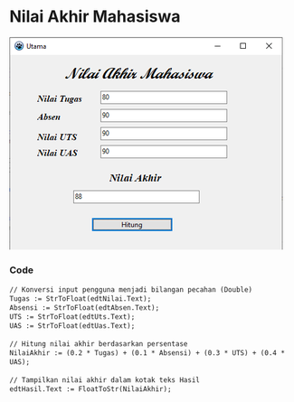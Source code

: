 # Nilai Akhir Mahasiswa

![tampilan.png](img/tampilan.png)


### Code

 	// Konversi input pengguna menjadi bilangan pecahan (Double)
  	Tugas := StrToFloat(edtNilai.Text);
  	Absensi := StrToFloat(edtAbsen.Text);
  	UTS := StrToFloat(edtUts.Text);
  	UAS := StrToFloat(edtUas.Text);

  	// Hitung nilai akhir berdasarkan persentase
  	NilaiAkhir := (0.2 * Tugas) + (0.1 * Absensi) + (0.3 * UTS) + (0.4 * UAS);

  	// Tampilkan nilai akhir dalam kotak teks Hasil
  	edtHasil.Text := FloatToStr(NilaiAkhir); 
